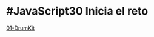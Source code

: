 <!DOCTYPE html>
<html lang="en">
<head>
	<meta charset="UTF-8">
	<title>Hola</title>
</head>
<body>
	<h1>#JavaScript30 Inicia el reto</h1>
	<a href="https://raultr.github.io/JavaScript30/01-DrumKit/">01-DrumKit</a>
</body>
</html>
